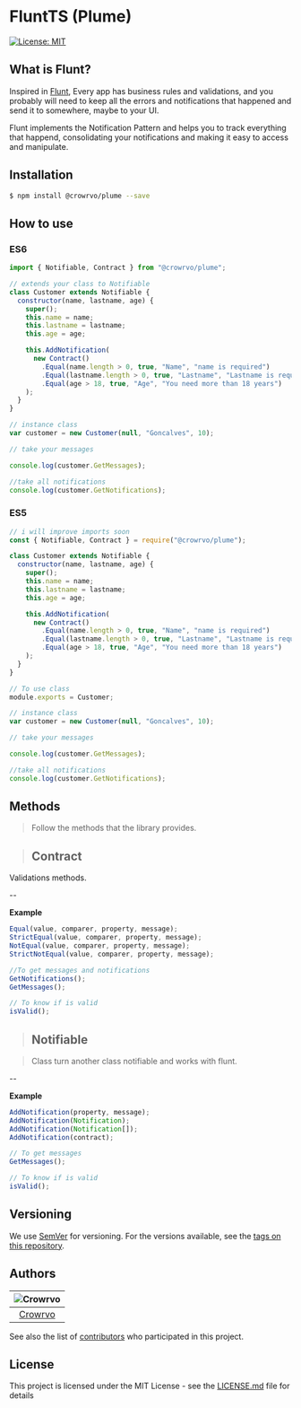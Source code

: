 # FluntTS (Plume)

[![License: MIT](https://img.shields.io/badge/License-MIT-yellow.svg)](https://opensource.org/licenses/MIT)

## What is Flunt?

Inspired in [Flunt](https://github.com/andrebaltieri/flunt), Every app has business rules and validations, and you probably will need to keep all the errors and notifications that happened and send it to somewhere, maybe to your UI.

Flunt implements the Notification Pattern and helps you to track everything that happend, consolidating your notifications and making it easy to access and manipulate.

## Installation

```sh
$ npm install @crowrvo/plume --save
```

## How to use

### ES6

```js
import { Notifiable, Contract } from "@crowrvo/plume";

// extends your class to Notifiable
class Customer extends Notifiable {
  constructor(name, lastname, age) {
    super();
    this.name = name;
    this.lastname = lastname;
    this.age = age;

    this.AddNotification(
      new Contract()
        .Equal(name.length > 0, true, "Name", "name is required")
        .Equal(lastname.length > 0, true, "Lastname", "Lastname is required")
        .Equal(age > 18, true, "Age", "You need more than 18 years")
    );
  }
}

// instance class
var customer = new Customer(null, "Goncalves", 10);

// take your messages

console.log(customer.GetMessages);

//take all notifications
console.log(customer.GetNotifications);
```

### ES5

```js
// i will improve imports soon
const { Notifiable, Contract } = require("@crowrvo/plume");

class Customer extends Notifiable {
  constructor(name, lastname, age) {
    super();
    this.name = name;
    this.lastname = lastname;
    this.age = age;

    this.AddNotification(
      new Contract()
        .Equal(name.length > 0, true, "Name", "name is required")
        .Equal(lastname.length > 0, true, "Lastname", "Lastname is required")
        .Equal(age > 18, true, "Age", "You need more than 18 years")
    );
  }
}

// To use class
module.exports = Customer;

// instance class
var customer = new Customer(null, "Goncalves", 10);

// take your messages

console.log(customer.GetMessages);

//take all notifications
console.log(customer.GetNotifications);
```

## Methods

> Follow the methods that the library provides.

> ## Contract

Validations methods.

--

**Example**

```js
Equal(value, comparer, property, message);
StrictEqual(value, comparer, property, message);
NotEqual(value, comparer, property, message);
StrictNotEqual(value, comparer, property, message);

//To get messages and notifications
GetNotifications();
GetMessages();

// To know if is valid
isValid();
```

> ## Notifiable

> Class turn another class notifiable and works with flunt.

--

**Example**

```js
AddNotification(property, message);
AddNotification(Notification);
AddNotification(Notification[]);
AddNotification(contract);

// To get messages
GetMessages();

// To know if is valid
isValid();
```

## Versioning

We use [SemVer](http://semver.org/) for versioning. For the versions available, see the [tags on this repository](https://github.com/your/project/tags).

## Authors

| ![Crowrvo](https://avatars.githubusercontent.com/u/56355669?s=40&u=ac0b978ab5cd80f932a5732cfeebb1705a841a8d&v=4) |
| :--------------------------------------------------------------------------------------------------------------: |
|                                      [Crowrvo](https://github.com/crowrvo/)                                      |

See also the list of [contributors](https://github.com/crowrvo/FluntTs/contributors) who participated in this project.

## License

This project is licensed under the MIT License - see the [LICENSE.md](LICENSE.md) file for details
